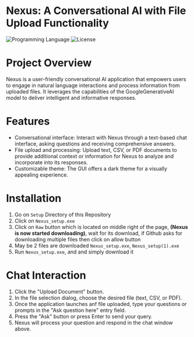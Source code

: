 # Nexus: A Conversational AI with File Upload Functionality

![Programming Language](https://img.shields.io/badge/Programming_Language-Python-blue)
![License](https://img.shields.io/badge/License-MIT-yellow)

# Project Overview

Nexus is a user-friendly conversational AI application that empowers users to engage in natural language interactions and process information from uploaded files. It leverages the capabilities of the GoogleGenerativeAI model to deliver intelligent and informative responses.

# Features

- Conversational interface: Interact with Nexus through a text-based chat interface, asking questions and receiving comprehensive answers.
- File upload and processing: Upload text, CSV, or PDF documents to provide additional context or information for Nexus to analyze and incorporate into its responses.
- Customizable theme: The GUI offers a dark theme for a visually appealing experience.

# Installation

1. Go on ```Setup``` Directory of this Repository
2. Click on ```Nexus_setup.exe```
3. Click on ```Raw``` button which is located on middle right of the page, **(Nexus is now started downloading)**, wait for its download, if Github asks for downloading multiple files then click on allow button
4. May be 2 files are downloaded ```Nexus_setup.exe```, ```Nexus_setup(1).exe```
5. Run ```Nexus_setup.exe```, and and simply download it

# Chat Interaction

1. Click the "Upload Document" button.
2. In the file selection dialog, choose the desired file (text, CSV, or PDF).
3. Once the application launches anf file uploaded, type your questions or prompts in the "Ask question here" entry field.
4. Press the "Ask" button or press Enter to send your query.
5. Nexus will process your question and respond in the chat window above.

